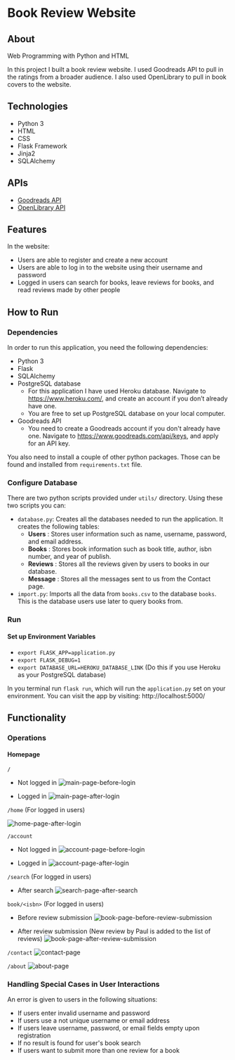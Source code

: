 # Book Review Website

## About
Web Programming with Python and HTML

In this project I built a book review website. I used Goodreads API to pull in the ratings from a broader audience. I also used OpenLibrary to pull in book covers to the website.

## Technologies
- Python 3
- HTML
- CSS
- Flask Framework
- Jinja2
- SQLAlchemy

## APIs

- [Goodreads API](https://www.goodreads.com/api)
- [OpenLibrary API](https://openlibrary.org/dev/docs/api/covers)

## Features
In the website:
- Users are able to register and create a new account
- Users are able to log in to the website using their username and password
- Logged in users can search for books, leave reviews for books, and read reviews made by other people

## How to Run
### Dependencies

In order to run this application, you need the following dependencies:

- Python 3
- Flask 
- SQLAlchemy
- PostgreSQL database
    - For this application I have used Heroku database. 
      Navigate to https://www.heroku.com/, and create an account if you don’t already have one.
    - You are free to set up PostgreSQL database on your local computer.
- Goodreads API
    - You need to create a Goodreads account if you don't already have one.
      Navigate to https://www.goodreads.com/api/keys, and apply for an API key.

You also need to install a couple of other python packages. Those can be found and installed from `requirements.txt` file.

### Configure Database

There are two python scripts provided under `utils/` directory. Using these two scripts you can:
- `database.py`: Creates all the databases needed to run the application. It creates the following tables:
    - **Users** : Stores user information such as name, username, password, and email address.
    - **Books** : Stores book information such as book title, author, isbn number, and year of publish.
    - **Reviews** : Stores all the reviews given by users to books in our database.
    - **Message** : Stores all the messages sent to us from the Contact page.
- `import.py`: Imports all the data from `books.csv` to the database `books`. This is the database users use later to query books from.

### Run
#### Set up Environment Variables
- `export FLASK_APP=application.py`
- `export FLASK_DEBUG=1`
- `export DATABASE_URL=HEROKU_DATABASE_LINK` (Do this if you use Heroku as your PostgreSQL database)

In you terminal run `flask run`, which will run the `application.py` set on your environment. You can visit the app by visiting: http://localhost:5000/

## Functionality
### Operations

#### Homepage
`/` 
- Not logged in
![main-page-before-login](https://github.com/Nazaniiin/Book_Review_Website/blob/master/screenshots/main-page-before-login.png)

- Logged in
![main-page-after-login](https://github.com/Nazaniiin/Book_Review_Website/blob/master/screenshots/main-page-after-login.png)

`/home` (For logged in users)

![home-page-after-login](https://github.com/Nazaniiin/Book_Review_Website/blob/master/screenshots/home-page-after-login.png)

`/account`

- Not logged in
![account-page-before-login](https://github.com/Nazaniiin/Book_Review_Website/blob/master/screenshots/account-page-before-login.png)

- Logged in
![account-page-after-login](https://github.com/Nazaniiin/Book_Review_Website/blob/master/screenshots/account-page-after-login.png)

`/search` (For logged in users)

- After search
![search-page-after-search](https://github.com/Nazaniiin/Book_Review_Website/blob/master/screenshots/search-page-after-search.png)

`book/<isbn>` (For logged in users)

- Before review submission
![book-page-before-review-submission](https://github.com/Nazaniiin/Book_Review_Website/blob/master/screenshots/book-page-before-review-submission.png)

- After review submission (New review by Paul is added to the list of reviews)
![book-page-after-review-submission](https://github.com/Nazaniiin/Book_Review_Website/blob/master/screenshots/book-page-after-review-submission.png)

`/contact`
![contact-page](https://github.com/Nazaniiin/Book_Review_Website/blob/master/screenshots/contact-page.png)

`/about`
![about-page](https://github.com/Nazaniiin/Book_Review_Website/blob/master/screenshots/about-page.png)

### Handling Special Cases in User Interactions

An error is given to users in the following situations:

- If users enter invalid username and password
- If users use a not unique username or email address
- If users leave username, password, or email fields empty upon registration
- If no result is found for user's book search
- If users want to submit more than one review for a book
